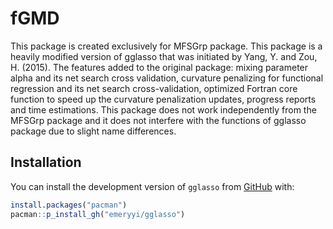 # fGMD


This package is created exclusively for MFSGrp package. This package is a heavily modified version of gglasso that was initiated by Yang, Y. and Zou, H. (2015). The features added to the original package: mixing parameter alpha and its net search cross validation, curvature penalizing for functional regression and its net search cross-validation, optimized Fortran core function to speed up the curvature penalization updates, progress reports and time estimations. This package does not work independently from the MFSGrp package and it does not interfere with the functions of gglasso package due to slight name differences.

## Installation

You can install the development version of `gglasso` from [GitHub](https://github.com/Ali-Mahzarnia/fGMD) with:

```R
install.packages("pacman")
pacman::p_install_gh("emeryyi/gglasso")
```

